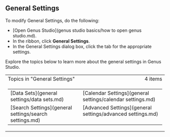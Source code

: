## General Settings

To modify General Settings, do the following:

*   [Open Genus Studio](genus studio basics/how to open genus studio.md).
*   In the ribbon, click **General Settings**.
*   In the General Settings dialog box, click the tab for the appropriate settings.

Explore the topics below to learn more about the general settings in Genus Studio.

<table cellpadding="0" cellspacing="0" width="100%" class="cdclvSuggestTable">

<tbody>

<tr>

<td width="100%" class="cdclvSuggestTitle">Topics in "General Settings"</td>

<td class="cdclvSuggestTitle"><nobr>4 items</nobr></td>

</tr>

<tr>

<td class="cdclvCategoryCont" colspan="2">

<table cellpadding="0" cellspacing="0" width="100%">

<tbody>

<tr>

<td valign="top" class="cdclvCategoryCol1">[Data Sets](general settings/data sets.md)</td>

<td valign="top" class="cdclvCategoryCol2">[Calendar Settings](general settings/calendar settings.md)</td>

</tr>

<tr class="cdclvCategoryRowAlt">

<td valign="top" class="cdclvCategoryCol1">[Search Settings](general settings/search settings.md)</td>

<td valign="top" class="cdclvCategoryCol2">[Advanced Settings](general settings/advanced settings.md)</td>

</tr>

</tbody>

</table>

</td>

</tr>

</tbody>

</table>